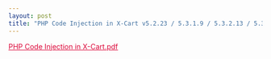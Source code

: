 ```yaml
---
layout: post
title: "PHP Code Injection in X-Cart v5.2.23 / 5.3.1.9 / 5.3.2.13 / 5.3.3"
---
```


<a href="PHP Code Injection in X-Cart.pdf" rel="noopener noreferrer" style="color:#DC0739;">PHP Code Injection in X-Cart.pdf</a>

